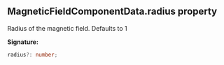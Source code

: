 
## MagneticFieldComponentData.radius property

Radius of the magnetic field. Defaults to 1

**Signature:**

```typescript
radius?: number;
```
